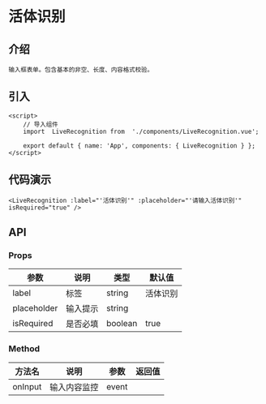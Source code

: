 # 活体识别

## 介绍
```
输入框表单。包含基本的非空、长度、内容格式校验。
```

## 引入
```
<script>
    // 导入组件
    import  LiveRecognition from  './components/LiveRecognition.vue';

    export default { name: 'App', components: { LiveRecognition } };
</script> 
```
## 代码演示
```
<LiveRecognition :label="'活体识别'" :placeholder="'请输入活体识别'" isRequired="true" />  
```
## API 
### Props
| 参数	| 说明	| 类型	| 默认值 | 
| --- | --- | --- | --- |
| label | 标签 | string | 活体识别 |
| placeholder | 输入提示 | string |  |    
| isRequired | 是否必填 | boolean | true |   
### Method
| 方法名	| 说明	| 参数	| 返回值 | 
| --- | --- | --- | --- |
| onInput | 输入内容监控 | event |  |